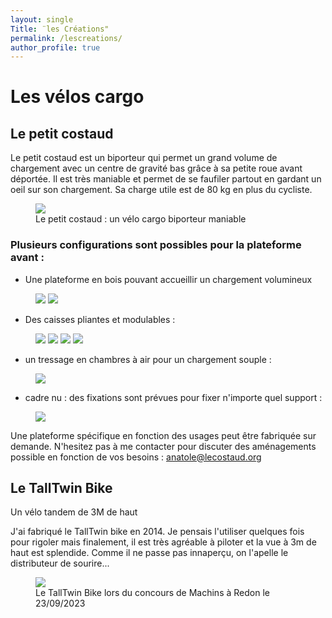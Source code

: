 ```yaml
---
layout: single
Title: ¨les Créations"
permalink: /lescreations/
author_profile: true
---
```

# Les vélos cargo
## Le petit costaud
Le petit costaud est un biporteur qui permet un grand volume de chargement avec un centre de gravité bas grâce à sa petite roue avant déportée. Il est très maniable et permet de se faufiler partout en gardant un oeil sur son chargement. Sa charge utile est de 80 kg en plus du cycliste.

<figure class="one">
    <a href="/assets/images/lescreations/02.jpg"><img src="/assets/images/lescreations/02.jpg"></a>
    <figcaption>Le petit costaud : un vélo cargo biporteur maniable</figcaption>
</figure>

### Plusieurs configurations sont possibles pour la plateforme avant :
- Une plateforme en bois pouvant accueillir un chargement volumineux
<figure class="half">
    <a href="/assets/images/lescreations/05.jpg"><img src="/assets/images/lescreations/05.jpg"></a>
    <a href="/assets/images/lescreations/04.jpg"><img src="/assets/images/lescreations/04.jpg"></a>
    <figcaption></figcaption>
</figure>

- Des caisses pliantes et modulables :
<figure class="half">
    <a href="/assets/images/lescreations/06.jpg"><img src="/assets/images/lescreations/06.jpg"></a>
    <a href="/assets/images/lescreations/07.jpg"><img src="/assets/images/lescreations/07.jpg"></a>
    <a href="/assets/images/lescreations/08.jpg"><img src="/assets/images/lescreations/08.jpg"></a>
    <a href="/assets/images/lescreations/01.jpg"><img src="/assets/images/lescreations/01.jpg"></a>
    <figcaption></figcaption>
</figure>

- un tressage en chambres à air pour un chargement souple :
<figure class="one">
    <a href="/assets/images/lescreations/10.jpg"><img src="/assets/images/lescreations/10.jpg"></a>
</figure>

- cadre nu : des fixations sont prévues pour fixer n'importe quel support :
<figure class="one">
    <a href="/assets/images/lescreations/09.jpg"><img src="/assets/images/lescreations/09.jpg"></a>
</figure>

Une plateforme spécifique en fonction des usages peut être fabriquée sur demande. N'hesitez pas à me contacter pour discuter des aménagements possible en fonction de vos besoins : [anatole@lecostaud.org](mailto:anatole@lecostaud.org)

## Le TallTwin Bike
Un vélo tandem de 3M de haut

J'ai fabriqué le TallTwin bike en 2014. Je pensais l'utiliser quelques fois pour rigoler mais finalement, il est très agréable à piloter et la vue à 3m de haut est splendide. Comme il ne passe pas innaperçu, on l'apelle le distributeur de sourire...

<figure class="one">
    <a href="/assets/images/lescreations/talltwinbike.jpg"><img src="/assets/images/lescreations/talltwinbike.jpg"></a>
    <figcaption>Le TallTwin Bike lors du concours de Machins à Redon le 23/09/2023</figcaption>
</figure>